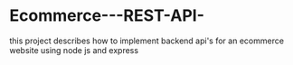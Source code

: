# Ecommerce---REST-API-
this project describes how to implement backend api's for an ecommerce website using node js and express
